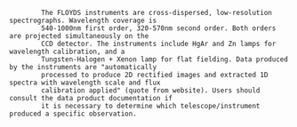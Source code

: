 
            The FLOYDS instruments are cross-dispersed, low-resolution spectrographs. Wavelength coverage is
            540-1000nm first order, 320-570nm second order. Both orders are projected simultaneously on the
            CCD detector. The instruments include HgAr and Zn lamps for wavelength calibration, and a 
            Tungsten-Halogen + Xenon lamp for flat fielding. Data produced by the instruments are "automatically
            processed to produce 2D rectified images and extracted 1D spectra with wavelength scale and flux 
            calibration applied" (quote from website). Users should consult the data product documentation if
            it is necessary to determine which telescope/instrument produced a specific observation.
        